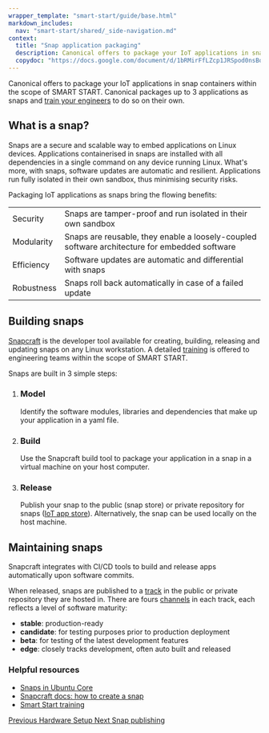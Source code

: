 ```yaml
---
wrapper_template: "smart-start/guide/base.html"
markdown_includes:
  nav: "smart-start/shared/_side-navigation.md"
context:
  title: "Snap application packaging"
  description: Canonical offers to package your IoT applications in snap containers within the scope of SMART START.
  copydoc: "https://docs.google.com/document/d/1bRMirFfLZcp1JRSpod0nsBo7OJNtEBj3OdmnnAXFSvs/edit"
---
```


Canonical offers to package your IoT applications in snap containers within the scope of SMART START. Canonical packages up to 3 applications as snaps and [train your engineers](/smart-start/guide/training-workshops) to do so on their own.

## What is a snap?

Snaps are a secure and scalable way to embed applications on Linux devices. Applications containerised in snaps are installed with all dependencies in a single command on any device running Linux. What's more, with snaps, software updates are automatic and resilient. Applications run fully isolated in their own sandbox, thus minimising security risks.

Packaging IoT applications as snaps bring the flowing benefits:

| | |
|-|-|
| Security | Snaps are tamper-proof and run isolated in their own sandbox |
| Modularity | Snaps are reusable, they enable a loosely-coupled software architecture for embedded software
| Efficiency | Software updates are automatic and differential with snaps
| Robustness | Snaps roll back automatically in case of a failed update

## Building snaps

[Snapcraft](https://snapcraft.io/snapcraft) is the developer tool available for creating, building, releasing and updating snaps on any Linux workstation. A detailed [training](/smart-start/guide/training-workshops) is offered to engineering teams within the scope of SMART START.

Snaps are built in 3 simple steps:


<ol class="p-stepped-list--detailed">
  <li class="p-stepped-list__item">
    <h3 class="p-stepped-list__title">
      Model
    </h3>
    <p class="p-stepped-list__content">Identify the software modules, libraries and dependencies that make up your application in a yaml file.</p>
  </li>

  <li class="p-stepped-list__item">
    <h3 class="p-stepped-list__title">
      Build
    </h3>
    <p class="p-stepped-list__content">Use the Snapcraft build tool to package your application in a snap in a virtual machine on your host computer.</p>
  </li>

  <li class="p-stepped-list__item">
    <h3 class="p-stepped-list__title">
      Release
    </h3>
    <p class="p-stepped-list__content">Publish your snap to the public (snap store) or private repository for snaps (<a href="/internet-of-things/appstore">IoT app store</a>). Alternatively, the snap can be used locally on the host machine.</p>
  </li>
</ol>

## Maintaining snaps

Snapcraft integrates with CI/CD tools to build and release apps automatically upon software commits.

When released, snaps are published to a [track](https://snapcraft.io/docs/channels) in the public or private repository they are hosted in. There are fours [channels](https://snapcraft.io/docs/channels) in each track, each reflects a level of software maturity:

* **stable**: production-ready
* **candidate**: for testing purposes prior to production deployment
* **beta**: for testing of the latest development features
* **edge**: closely tracks development, often auto built and released

### Helpful resources

- [Snaps in Ubuntu Core](https://core.docs.ubuntu.com/en/coresnaps)
- [Snapcraft docs: how to create a snap](https://snapcraft.io/docs/snapcraft-overview)
- [Smart Start training](/smart-start/guide/training-workshops)

<footer class="p-article-pagination">
  <a class="p-article-pagination__link--previous" href="/smart-start/guide/hardware-setup">
    <span class="p-article-pagination__label">Previous</span>
    <span class="p-article-pagination__title">Hardware Setup</span>
  </a>
  <a class="p-article-pagination__link--next" href="/smart-start/guide/snap-publishing">
    <span class="p-article-pagination__label">Next</span>
    <span class="p-article-pagination__title">Snap publishing</span>
  </a>
</footer>

